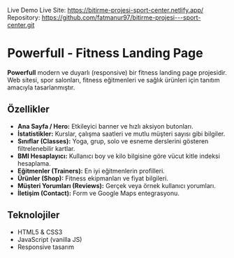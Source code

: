 Live Demo
Live Site: https://bitirme-projesi-sport-center.netlify.app/
Repository: https://github.com/fatmanur97/bitirme-projesi---sport-center.git

# Powerfull - Fitness Landing Page

**Powerfull** modern ve duyarlı (responsive) bir fitness landing page projesidir.  
Web sitesi, spor salonları, fitness eğitmenleri ve sağlık ürünleri için tanıtım amacıyla tasarlanmıştır.

## Özellikler

- **Ana Sayfa / Hero:** Etkileyici banner ve hızlı aksiyon butonları.
- **İstatistikler:** Kurslar, çalışma saatleri ve mutlu müşteri sayısı gibi bilgiler.
- **Sınıflar (Classes):** Yoga, grup, solo ve esneme derslerini gösteren filtrelenebilir kartlar.
- **BMI Hesaplayıcı:** Kullanıcı boy ve kilo bilgisine göre vücut kitle indeksi hesaplama.
- **Eğitmenler (Trainers):** En iyi eğitmenlerin profilleri.
- **Ürünler (Shop):** Fitness ekipmanları ve fiyat bilgileri.
- **Müşteri Yorumları (Reviews):** Gerçek veya örnek kullanıcı yorumları.
- **İletişim (Contact):** Form ve Google Maps entegrasyonu.

## Teknolojiler

- HTML5 & CSS3
- JavaScript (vanilla JS)
- Responsive tasarım
